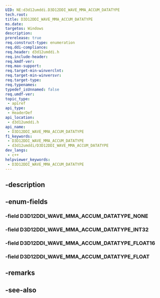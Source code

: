 ```yaml
---
UID: NE:d3d12umddi.D3D12DDI_WAVE_MMA_ACCUM_DATATYPE
tech.root: 
title: D3D12DDI_WAVE_MMA_ACCUM_DATATYPE
ms.date: 
targetos: Windows
description: 
prerelease: true
req.construct-type: enumeration
req.ddi-compliance: 
req.header: d3d12umddi.h
req.include-header: 
req.kmdf-ver: 
req.max-support: 
req.target-min-winverclnt: 
req.target-min-winversvr: 
req.target-type: 
req.typenames: 
typedef_isUnnamed: false
req.umdf-ver: 
topic_type:
 - apiref
api_type:
 - HeaderDef
api_location:
 - d3d12umddi.h
api_name:
 - D3D12DDI_WAVE_MMA_ACCUM_DATATYPE
f1_keywords:
 - D3D12DDI_WAVE_MMA_ACCUM_DATATYPE
 - d3d12umddi/D3D12DDI_WAVE_MMA_ACCUM_DATATYPE
dev_langs:
 - c++
helpviewer_keywords:
 - D3D12DDI_WAVE_MMA_ACCUM_DATATYPE
---
```


## -description

## -enum-fields

### -field D3D12DDI_WAVE_MMA_ACCUM_DATATYPE_NONE

### -field D3D12DDI_WAVE_MMA_ACCUM_DATATYPE_INT32

### -field D3D12DDI_WAVE_MMA_ACCUM_DATATYPE_FLOAT16

### -field D3D12DDI_WAVE_MMA_ACCUM_DATATYPE_FLOAT

## -remarks

## -see-also


